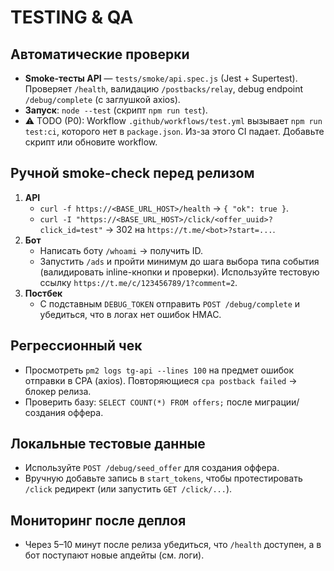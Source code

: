 # TESTING & QA

## Автоматические проверки
- **Smoke-тесты API** — `tests/smoke/api.spec.js` (Jest + Supertest). Проверяет `/health`, валидацию `/postbacks/relay`, debug endpoint `/debug/complete` (с заглушкой axios).
- **Запуск**: `node --test` (скрипт `npm run test`).
- ⚠️ TODO (P0): Workflow `.github/workflows/test.yml` вызывает `npm run test:ci`, которого нет в `package.json`. Из-за этого CI падает. Добавьте скрипт или обновите workflow.

## Ручной smoke-check перед релизом
1. **API**
   - `curl -f https://<BASE_URL_HOST>/health` → `{ "ok": true }`.
   - `curl -I "https://<BASE_URL_HOST>/click/<offer_uuid>?click_id=test"` → 302 на `https://t.me/<bot>?start=...`.
2. **Бот**
   - Написать боту `/whoami` → получить ID.
   - Запустить `/ads` и пройти минимум до шага выбора типа события (валидировать inline-кнопки и проверки). Используйте тестовую ссылку `https://t.me/c/123456789/1?comment=2`.
3. **Постбек**
   - С подставным `DEBUG_TOKEN` отправить `POST /debug/complete` и убедиться, что в логах нет ошибок HMAC.

## Регрессионный чек
- Просмотреть `pm2 logs tg-api --lines 100` на предмет ошибок отправки в CPA (axios). Повторяющиеся `cpa postback failed` → блокер релиза.
- Проверить базу: `SELECT COUNT(*) FROM offers;` после миграции/создания оффера.

## Локальные тестовые данные
- Используйте `POST /debug/seed_offer` для создания оффера.
- Вручную добавьте запись в `start_tokens`, чтобы протестировать `/click` редирект (или запустить `GET /click/...`).

## Мониторинг после деплоя
- Через 5–10 минут после релиза убедиться, что `/health` доступен, а в бот поступают новые апдейты (см. логи).

